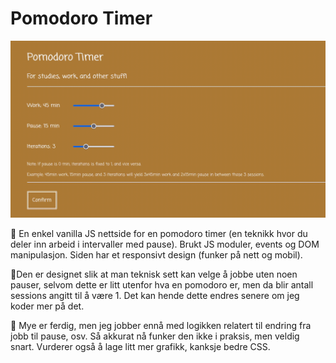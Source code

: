 # Pomodoro Timer

![pomodoroGif](root/assets/pomodoroGif.gif)

🔸 En enkel vanilla JS nettside for en pomodoro timer (en teknikk hvor du deler inn arbeid i intervaller med pause). Brukt JS moduler, events og DOM manipulasjon. Siden har et responsivt design (funker på nett og mobil).

🔸Den er designet slik at man teknisk sett kan velge å jobbe uten noen pauser, selvom dette er litt utenfor hva en pomodoro er, men da blir antall sessions angitt til å være 1. Det kan hende dette endres senere om jeg koder mer på det.

🔸 Mye er ferdig, men jeg jobber ennå med logikken relatert til endring fra jobb til pause, osv. Så akkurat nå funker den ikke i praksis, men veldig snart. Vurderer også å lage litt mer grafikk, kanksje bedre CSS.